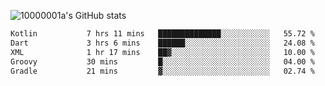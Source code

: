 ![10000001a's GitHub stats](https://github-readme-stats.vercel.app/api?username=10000001a&show_icons=true&theme=onedark&count_private=true)

<!-- [![Top Langs](https://github-readme-stats.vercel.app/api/top-langs/?username=10000001a&layout=compact&theme=onedark&langs_count=5)](https://github.com/anuraghazra/github-readme-stats) -->
<!--
**10000001a/10000001a** is a ✨ _special_ ✨ repository because its `README.md` (this file) appears on your GitHub profile.

Here are some ideas to get you started:

- 🔭 I’m currently working on ...
- 🌱 I’m currently learning ...
- 👯 I’m looking to collaborate on ...
- 🤔 I’m looking for help with ...
- 💬 Ask me about ...
- 📫 How to reach me: ...
- 😄 Pronouns: ...
- ⚡ Fun fact: ...
-->

<!--START_SECTION:waka-->

```txt
Kotlin           7 hrs 11 mins   ██████████████░░░░░░░░░░░   55.72 %
Dart             3 hrs 6 mins    ██████░░░░░░░░░░░░░░░░░░░   24.08 %
XML              1 hr 17 mins    ██▓░░░░░░░░░░░░░░░░░░░░░░   10.00 %
Groovy           30 mins         █░░░░░░░░░░░░░░░░░░░░░░░░   04.00 %
Gradle           21 mins         ▓░░░░░░░░░░░░░░░░░░░░░░░░   02.74 %
```

<!--END_SECTION:waka-->

